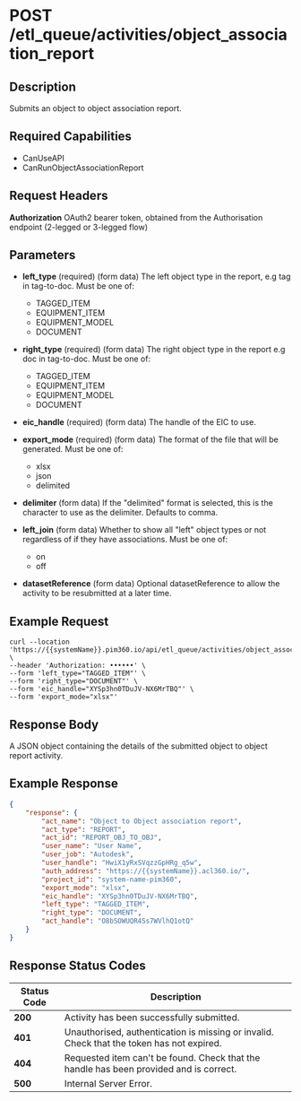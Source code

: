 # POST /etl_queue/activities/object_association_report

## Description
Submits an object to object association report.

## Required Capabilities
* CanUseAPI
* CanRunObjectAssociationReport
## Request Headers

**Authorization** OAuth2 bearer token, obtained from the Authorisation endpoint (2-legged or 3-legged flow)

## Parameters

* **left_type** (required) (form data) The left object type in the report, e.g tag in tag-to-doc. Must be one of:
    * TAGGED_ITEM
    * EQUIPMENT_ITEM
    * EQUIPMENT_MODEL
    * DOCUMENT

* **right_type** (required) (form data) The right object type in the report e.g doc in tag-to-doc. Must be one of:
    * TAGGED_ITEM
    * EQUIPMENT_ITEM
    * EQUIPMENT_MODEL
    * DOCUMENT
* **eic_handle** (required) (form data) The handle of the EIC to use.

* **export_mode** (required) (form data) The format of the file that will be generated. Must be one of:
    * xlsx
    * json
    * delimited

* **delimiter** (form data) If the "delimited" format is selected, this is the character to use as the delimiter. Defaults to comma.

* **left_join** (form data) Whether to show all "left" object types or not regardless of if they have associations. Must be one of:
    * on
    * off

* **datasetReference** (form data) Optional datasetReference to allow the activity to be resubmitted at a later time.

## Example Request
```
curl --location 'https://{{systemName}}.pim360.io/api/etl_queue/activities/object_association_report' \
--header 'Authorization: ••••••' \
--form 'left_type="TAGGED_ITEM"' \
--form 'right_type="DOCUMENT"' \
--form 'eic_handle="XYSp3hn0TDuJV-NX6MrTBQ"' \
--form 'export_mode="xlsx"'
```

## Response Body
A JSON object containing the details of the submitted object to object report activity.

## Example Response
```JSON
{
    "response": {
        "act_name": "Object to Object association report",
        "act_type": "REPORT",
        "act_id": "REPORT_OBJ_TO_OBJ",
        "user_name": "User Name",
        "user_job": "Autodesk",
        "user_handle": "HwiX1yRxSVqzzGpHRg_q5w",
        "auth_address": "https://{{systemName}}.acl360.io/",
        "project_id": "system-name-pim360",
        "export_mode": "xlsx",
        "eic_handle": "XYSp3hn0TDuJV-NX6MrTBQ",
        "left_type": "TAGGED_ITEM",
        "right_type": "DOCUMENT",
        "act_handle": "O8bSOWUQR4Ss7WVlhQ1otQ"
    }
}
```

## Response Status Codes
| Status Code | Description |
| -------- | ------- |
|**200**| Activity has been successfully submitted.|
|**401** |Unauthorised, authentication is missing or invalid. Check that the token has not expired.|
|**404**| Requested item can't be found. Check that the handle has been provided and is correct.|
|**500** |Internal Server Error.|


